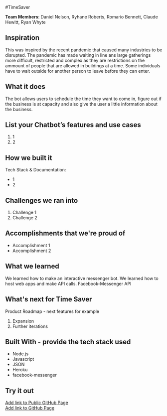 #TimeSaver

[//]: <> (Please use this Winning Hackathon Application as an example:
https://devpost.com/software/rewise-ai-powered-revision-bot)

**Team Members**: Daniel Nelson, Ryhane Roberts, Romario Bennett, Claude Hewitt, Ryan Whyte

## Inspiration

This was inspired by the recent pandemic that caused many industries to be disrupted. The pandemic has made waiting in line ans large gatherings more difficult, restricted and complex as they are restrictions on the ammount of people that are allowed in buildings at a time. Some individuals have to wait outside for another person to leave before they can enter.

## What it does
The bot allows users to schedule the time they want to come in, figure out if the business is at capacity and also give the user a little information about the business.


## List your Chatbot’s features and use cases
1. 1
1. 2


## How we built it
Tech Stack & Documentation:
* 1
* 2


## Challenges we ran into
1. Challenge 1
1. Challenge 2
 
 
## Accomplishments that we're proud of
* Accomplishment 1
* Accomplishment 2


## What we learned
We learned how to make an interactive messenger bot.
We learned how to host web apps and make API calls.
Facebook-Messenger API



## What's next for Time Saver
Product Roadmap - next features for example
1. Expansion
1. Further iterations


## Built With - provide the tech stack used 
* Node.js
* Javascript
* JSON
* Heroku
* facebook-messenger


## Try it out
[Add link to Public GitHub Page](link) </br>
[Add link to GitHub Page](link)
